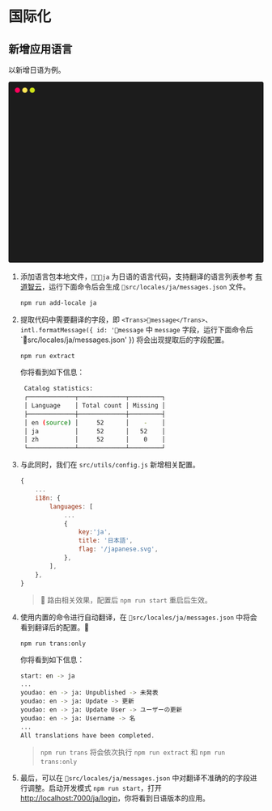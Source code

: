 # 国际化

## 新增应用语言

以新增日语为例。

![i18n](../_media/term_i18n.svg)

1. 添加语言包本地文件，`ja` 为日语的语言代码，支持翻译的语言列表参考 [有道智云](http://ai.youdao.com/docs/doc-trans-api.s#p05)，运行下面命令后会生成 `src/locales/ja/messages.json` 文件。

   ```bash
   npm run add-locale ja
   ```

2. 提取代码中需要翻译的字段，即 `<Trans>message</Trans>`、`` intl.formatMessage({ id: 'message `` 中 `message` 字段，运行下面命令后 `src/locales/ja/messages.json' }) 将会出现提取后的字段配置。

   ```bash
   npm run extract
   ```

   你将看到如下信息：

   ```bash
    Catalog statistics:
    ┌─────────────┬─────────────┬─────────┐
    │ Language    │ Total count │ Missing │
    ├─────────────┼─────────────┼─────────┤
    │ en (source) │     52      │    -    │
    │ ja          │     52      │   52    │
    │ zh          │     52      │    0    │
    └─────────────┴─────────────┴─────────┘
   ```

3. 与此同时，我们在 `src/utils/config.js` 新增相关配置。

   ```javascript
   {
       ...
       i18n: {
           languages: [
               ...
               {
                   key:'ja',
                   title: '日本語',
                   flag: '/japanese.svg',
               },
           ],
       },
   }
   ```

   >  路由相关效果，配置后 `npm run start` 重启后生效。

4. 使用内置的命令进行自动翻译，在 `src/locales/ja/messages.json` 中将会看到翻译后的配置。

   ```bash
   npm run trans:only
   ```

   你将看到如下信息：

   ```bash
   start: en -> ja
   ...
   youdao: en -> ja: Unpublished -> 未発表
   youdao: en -> ja: Update -> 更新
   youdao: en -> ja: Update User -> ユーザーの更新
   youdao: en -> ja: Username -> 名
   ...
   All translations have been completed.
   ```

   > `npm run trans` 将会依次执行 `npm run extract` 和 `npm run trans:only`

5. 最后，可以在 `src/locales/ja/messages.json` 中对翻译不准确的的字段进行调整。启动开发模式 `npm run start`，打开 [http://localhost:7000/ja/login](http://localhost:7000/ja/login)，你将看到日语版本的应用。
